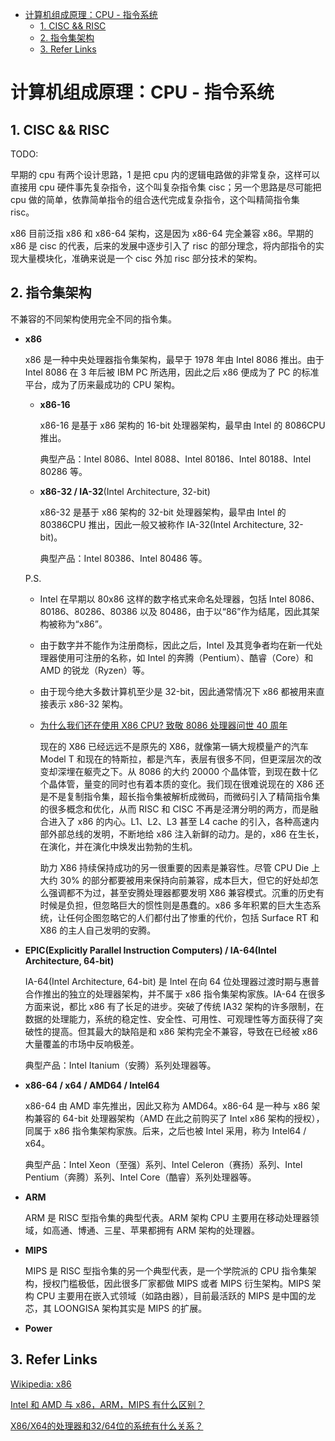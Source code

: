 - [计算机组成原理：CPU - 指令系统](#计算机组成原理cpu---指令系统)
  - [1. CISC && RISC](#1-cisc--risc)
  - [2. 指令集架构](#2-指令集架构)
  - [3. Refer Links](#3-refer-links)

# 计算机组成原理：CPU - 指令系统

## 1. CISC && RISC

TODO:

早期的 cpu 有两个设计思路，1 是把 cpu 内的逻辑电路做的非常复杂，这样可以直接用 cpu 硬件事先复杂指令，这个叫复杂指令集 cisc；另一个思路是尽可能把 cpu 做的简单，依靠简单指令的组合迭代完成复杂指令，这个叫精简指令集 risc。

x86 目前泛指 x86 和 x86-64 架构，这是因为 x86-64 完全兼容 x86。早期的 x86 是 cisc 的代表，后来的发展中逐步引入了 risc 的部分理念，将内部指令的实现大量模块化，准确来说是一个 cisc 外加 risc 部分技术的架构。

## 2. 指令集架构

不兼容的不同架构使用完全不同的指令集。

- **x86**

  x86 是一种中央处理器指令集架构，最早于 1978 年由 Intel 8086 推出。由于 Intel 8086 在 3 年后被 IBM PC 所选用，因此之后 x86 便成为了 PC 的标准平台，成为了历来最成功的 CPU 架构。

  - **x86-16**

    x86-16 是基于 x86 架构的 16-bit 处理器架构，最早由 Intel 的 8086CPU 推出。

    典型产品：Intel 8086、Intel 8088、Intel 80186、Intel 80188、Intel 80286 等。

  - **x86-32 / IA-32**(Intel Architecture, 32-bit)

    x86-32 是基于 x86 架构的 32-bit 处理器架构，最早由 Intel 的 80386CPU 推出，因此一般又被称作 IA-32(Intel Architecture, 32-bit)。

    典型产品：Intel 80386、Intel 80486 等。

  P.S.
  - Intel 在早期以 80x86 这样的数字格式来命名处理器，包括 Intel 8086、80186、80286、80386 以及 80486，由于以“86”作为结尾，因此其架构被称为“x86”。
  - 由于数字并不能作为注册商标，因此之后，Intel 及其竞争者均在新一代处理器使用可注册的名称，如 Intel 的奔腾（Pentium）、酷睿（Core）和 AMD 的锐龙（Ryzen）等。
  - 由于现今绝大多数计算机至少是 32-bit，因此通常情况下 x86 都被用来直接表示 x86-32 架构。

  - [为什么我们还在使用 X86 CPU? 致敬 8086 处理器问世 40 周年](https://zhuanlan.zhihu.com/p/38002889)

    现在的 X86 已经远远不是原先的 X86，就像第一辆大规模量产的汽车 Model T 和现在的特斯拉，都是汽车，表层有很多不同，但更深层次的改变却深埋在躯壳之下。从 8086 的大约 20000 个晶体管，到现在数十亿个晶体管，量变的同时也有着本质的变化。我们现在很难说现在的 X86 还是不是复制指令集，超长指令集被解析成微码，而微码引入了精简指令集的很多概念和优化，从而 RISC 和 CISC 不再是泾渭分明的两方，而是融合进入了 x86 的内心。L1、L2、L3 甚至 L4 cache 的引入，各种高速内部外部总线的发明，不断地给 x86 注入新鲜的动力。是的，x86 在生长，在演化，并在演化中焕发出勃勃的生机。

    助力 X86 持续保持成功的另一很重要的因素是兼容性。尽管 CPU Die 上大约 30% 的部分都要被用来保持向前兼容，成本巨大，但它的好处却怎么强调都不为过，甚至安腾处理器都要发明 X86 兼容模式。沉重的历史有时候是负担，但忽略巨大的惯性则是愚蠢的。x86 多年积累的巨大生态系统，让任何企图忽略它的人们都付出了惨重的代价，包括 Surface RT 和 X86 的主人自己发明的安腾。

- **EPIC(Explicitly Parallel Instruction Computers) / IA-64(Intel Architecture, 64-bit)**

  IA-64(Intel Architecture, 64-bit) 是 Intel 在向 64 位处理器过渡时期与惠普合作推出的独立的处理器架构，并不属于 x86 指令集架构家族。IA-64 在很多方面来说，都比 x86 有了长足的进步。突破了传统 IA32 架构的许多限制，在数据的处理能力，系统的稳定性、安全性、可用性、可观理性等方面获得了突破性的提高。但其最大的缺陷是和 x86 架构完全不兼容，导致在已经被 x86 大量覆盖的市场中反响极差。

  典型产品：Intel Itanium（安腾）系列处理器等。

- **x86-64 / x64 / AMD64 / Intel64**

  x86-64 由 AMD 率先推出，因此又称为 AMD64。x86-64 是一种与 x86 架构兼容的 64-bit 处理器架构（AMD 在此之前购买了 Intel x86 架构的授权），同属于 x86 指令集架构家族。后来，之后也被 Intel 采用，称为 Intel64 / x64。

  典型产品：Intel Xeon（至强）系列、Intel Celeron（赛扬）系列、Intel Pentium（奔腾）系列、Intel Core（酷睿）系列处理器等。

- **ARM**

  ARM 是 RISC 型指令集的典型代表。ARM 架构 CPU 主要用在移动处理器领域，如高通、博通、三星、苹果都拥有 ARM 架构的处理器。

- **MIPS**

  MIPS 是 RISC 型指令集的另一个典型代表，是一个学院派的 CPU 指令集架构，授权门槛极低，因此很多厂家都做 MIPS 或者 MIPS 衍生架构。MIPS 架构 CPU 主要用在嵌入式领域（如路由器），目前最活跃的 MIPS 是中国的龙芯，其 LOONGISA 架构其实是 MIPS 的扩展。

- **Power**

  

## 3. Refer Links

[Wikipedia: x86](https://zh.wikipedia.org/wiki/X86)

[Intel 和 AMD 与 x86，ARM，MIPS 有什么区别？](https://www.zhihu.com/question/63627218)

[X86/X64的处理器和32/64位的系统有什么关系？](https://www.zhihu.com/question/47389187)
